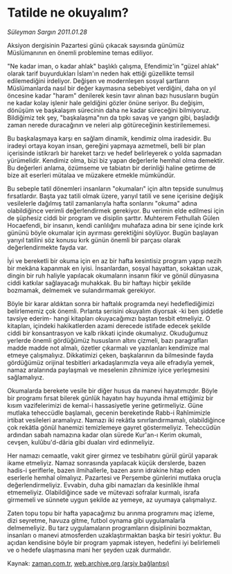 # Tatilde ne okuyalım?

*Süleyman Sargın 2011.01.28*

<td class="columnist-detail">
<p>Aksiyon dergisinin Pazartesi günü çıkacak sayısında günümüz Müslümanının en önemli problemine temas ediliyor.</p>
<p>
<div id="haberMetinDiv">
<p>"Ne kadar iman, o kadar ahlak" başlıklı çalışma, Efendimiz'in "güzel ahlak" olarak tarif buyurdukları İslam'ın neden hak ettiği güzellikte temsil edilemediğini irdeliyor. Değişen ve modernleşen sosyal şartların Müslümanlarda nasıl bir değer kaymasına sebebiyet verdiğini, daha on yıl öncesine kadar "haram" denilerek kesin tavır alınan bazı hususların bugün ne kadar kolay işlenir hale geldiğini gözler önüne seriyor. Bu değişim, dönüşüm ve başkalaşım sürecinin daha ne kadar süreceğini bilmiyoruz. Bildiğimiz tek şey, "başkalaşma"nın da tıpkı savaş ve yangın gibi, başladığı zaman nerede duracağının ve neleri alıp götüreceğinin kestirilememesi.
<p>Bu başkalaşmaya karşı en sağlam dinamik, kendimiz olma iradesidir. Bu iradeyi ortaya koyan insan, gereğini yapmaya azmetmeli, belli bir plan içerisinde istikrarlı bir hareket tarzı ve hedef belirleyerek o yolda sapmadan yürümelidir. Kendimiz olma, bizi biz yapan değerlerle hemhal olma demektir. Bu değerleri anlama, özümseme ve tabiatın bir derinliği haline getirme de bize ait eserleri mütalaa ve müzakere etmekle mümkündür.
<p>Bu sebeple tatil dönemleri insanların "okumaları" için altın tepside sunulmuş fırsatlardır. Başta yaz tatili olmak üzere, yarıyıl tatili ve sene içerisine değişik vesilelerle dağılmış tatil zamanlarıyla hafta sonlarını "okuma" adına olabildiğince verimli değerlendirmek gerekiyor. Bu verimin elde edilmesi için de şüphesiz ciddi bir program ve disiplin şarttır. Muhterem Fethullah Gülen Hocaefendi, bir insanın, kendi canlılığını muhafaza adına bir sene içinde kırk gününü böyle okumalar için ayırması gerektiğini söylüyor. Bugün başlayan yarıyıl tatilini söz konusu kırk günün önemli bir parçası olarak değerlendirmekte fayda var.
<p>İyi ve bereketli bir okuma için en az bir hafta kesintisiz program yapıp nezih bir mekâna kapanmak en iyisi. İnsanlardan, sosyal hayattan, sokaktan uzak, dingin bir ruh haliyle yapılacak okumaların insanın fikir ve gönül dünyasına ciddi katkılar sağlayacağı muhakkak. Bu bir haftayı hiçbir şekilde bozmamak, delmemek ve sulandırmamak gerekiyor.
<p>Böyle bir karar aldıktan sonra bir haftalık programda neyi hedeflediğimizi belirlememiz çok önemli. Pırlanta serisini okuyalım diyorsak -ki ben şiddetle tavsiye ederim- hangi kitapları okuyacağımızı baştan tesbit etmeliyiz. O kitapları, içindeki hakikatlerden azami derecede istifade edecek şekilde ciddi bir konsantrasyon ve kalb rikkati içinde okumalıyız. Okuduğumuz yerlerde önemli gördüğümüz hususların altını çizmeli, bazı paragrafları madde madde not almalı, özetler çıkarmalı ve yazılanları kendimize mal etmeye çalışmalıyız. Dikkatimizi çeken, başkalarının da bilmesinde fayda gördüğümüz orijinal tesbitleri arkadaşlarımızla veya aile efradıyla yemek, namaz aralarında paylaşmalı ve meselenin zihnimize iyice yerleşmesini sağlamalıyız.
<p>Okumalarda berekete vesile bir diğer husus da manevi hayatımızdır. Böyle bir programı fırsat bilerek günlük hayatın hay huyunda ihmal ettiğimiz bir kısım vazifelerimizi de kemal-i hassasiyetle yerine getirmeliyiz. Güne mutlaka teheccüdle başlamalı, gecenin bereketinde Rabb-i Rahîmimizle irtibat vesileleri aramalıyız. Namazı iki rekâtla sınırlandırmamalı, olabildiğince çok rekâtla gönül hanemizi temizlemeye gayret göstermeliyiz. Teheccüdün ardından sabah namazına kadar olan sürede Kur'an-ı Kerim okumalı, cevşen, kulûbu'd-dâria gibi duaları vird edinmeliyiz.
<p>Her namazı cemaatle, vakit girer girmez ve tesbihatını gürül gürül yaparak ikame etmeliyiz. Namaz sonrasında yapılacak küçük derslerde, bazen hadis-i şeriflerle, bazen ilmihallerle, bazen asrın idrakine hitap eden eserlerle hemhal olmalıyız. Pazartesi ve Perşembe günlerini mutlaka oruçla değerlendirmeliyiz. Evvabin, duha gibi namazları da kesinlikle ihmal etmemeliyiz. Olabildiğince sade ve mütevazi sofralar kurmalı, israfa girmemeli ve sünnete uygun şekilde az yemeye, az uyumaya çalışmalıyız.
<p>Zaten topu topu bir hafta yapacağımız bu arınma programını maç izleme, dizi seyretme, havuza gitme, futbol oynama gibi uygulamalarla delmemeliyiz. Bu tarz uygulamaların programların disiplinini bozmaktan, insanları o manevi atmosferden uzaklaştırmaktan başka bir tesiri yoktur. Bu açıdan kendisine böyle bir program yapmak isteyen, hedefini iyi belirlemeli ve o hedefe ulaşmasına mani her şeyden uzak durmalıdır.</p></p></p></p></p></p></p></p></div>
</p>
<a href="http://web.archive.org/web/20110215014226/mailto:s.sargin@zaman.com.tr">
</a></td>

Kaynak: [zaman.com.tr](http://zaman.com.tr/yazar.do?yazino=1085078), [web.archive.org (arşiv bağlantısı)](http://web.archive.org/web/20110215014226/http://www.zaman.com.tr:80/yazar.do?yazino=1085078)
